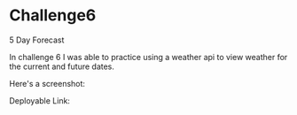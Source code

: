 # Challenge6
5 Day Forecast

In challenge 6 I was able to practice using a weather api to view weather for the current and future dates.

Here's a screenshot: 


Deployable Link: 
